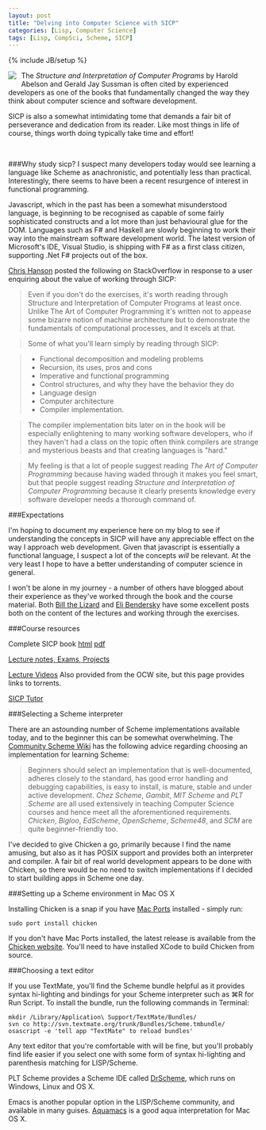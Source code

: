 ```yaml
---
layout: post
title: "Delving into Computer Science with SICP"
categories: [Lisp, Computer Science]
tags: [Lisp, CompSci, Scheme, SICP]
---
```

{% include JB/setup %}

<div style="float:left; padding: 0 10px 10px 0;margin:0;"><img src="http://media.tumblr.com/tumblr_ks0psmtcWL1qzey9z.png"></div>

The _Structure and Interpretation of Computer Programs_ by Harold Abelson and Gerald Jay Sussman is often cited by experienced developers as one of the books that fundamentally changed the way they think about computer science and software development. 

SICP is also a somewhat intimidating tome that demands a fair bit of perseverance and dedication from its reader. Like most things in life of course, things worth doing typically take time and effort!

<br style="clear:both;" />


###Why study sicp?
I suspect many developers today would see learning a language like Scheme as anachronistic, and potentially less than practical. Interestingly, there seems to have been a recent resurgence of interest in functional programming. 

Javascript, which in the past has been a somewhat misunderstood language, is beginning to be recognised as capable of some fairly sophisticated constructs and a lot more than just behavioural glue for the DOM. Languages such as F# and Haskell are slowly beginning to work their way into the mainstream software development world. The latest version of Microsoft's IDE, Visual Studio, is shipping with F# as a first class citizen, supporting .Net F# projects out of the box.

[Chris Hanson](http://stackoverflow.com/questions/13182/sicp-better-programming) posted the following on StackOverflow in response to a user enquiring about the value of working through SICP:

>Even if you don't do the exercises, it's worth reading through Structure and Interpretation of Computer Programs at least once. Unlike The Art of Computer Programming it's written not to appease some bizarre notion of machine architecture but to demonstrate the fundamentals of computational processes, and it excels at that.

>Some of what you'll learn simply by reading through SICP:

> * Functional decomposition and modeling problems
> * Recursion, its uses, pros and cons
> * Imperative and functional programming
> * Control structures, and why they have the behavior they do
> * Language design
> * Computer architecture
> * Compiler implementation.

>The compiler implementation bits later on in the book will be especially enlightening to many working software developers, who if they haven't had a class on the topic often think compilers are strange and mysterious beasts and that creating languages is "hard."

>My feeling is that a lot of people suggest reading _The Art of Computer Programming_ because having waded through it makes you feel smart, but that people suggest reading _Structure and Interpretation of Computer Programming_ because it clearly presents knowledge every software developer needs a thorough command of. 

###Expectations

I'm hoping to document my experience here on my blog to see if understanding the concepts in SICP will have any appreciable effect on the way I approach web development. Given that javascript is essentially a functional language, I suspect a lot of the concepts *will* be relevant. At the very least I hope to have a better understanding of computer science in general.

I won't be alone in my journey - a number of others have blogged about their experience as they've worked through the book and the course material. Both 
[Bill the Lizard](http://www.billthelizard.com/2009/10/sicp-challenge.html) and 
[Eli Bendersky](http://eli.thegreenplace.net/2007/06/19/introducing-the-sicp-reading-notes/) have some excellent posts both on the content of the lectures and working through the exercises.

###Course resources

Complete SICP book [html](http://mitpress.mit.edu/sicp/full-text/book/book.html) [pdf](http://deptinfo.unice.fr/~roy/sicp.pdf)

[Lecture notes, Exams, Projects](http://ocw.mit.edu/OcwWeb/Electrical-Engineering-and-Computer-Science/6-001Spring-2005/CourseHome/)

[Lecture Videos](http://groups.csail.mit.edu/mac/classes/6.001/abelson-sussman-lectures/) Also provided from the OCW site, but this page provides links to torrents.

[SICP Tutor](http://icampustutor.csail.mit.edu/6.001-public/)


###Selecting a Scheme interpreter

There are an astounding number of Scheme implementations available today, and to the beginner this can be somewhat overwhelming. The [Community Scheme Wiki](http://community.schemewiki.org/) has the following advice regarding choosing an implementation for learning Scheme: 

>Beginners should select an implementation that is well-documented, adheres closely to the standard, has good error handling and debugging capabilities, is easy to install, is mature, stable and under active development. _Chez Scheme_, _Gambit_, _MIT Scheme_ and _PLT Scheme_ are all used extensively in teaching Computer Science courses and hence meet all the aforementioned requirements. _Chicken_, _Bigloo_, _EdScheme_, _OpenScheme_, _Scheme48_, and _SCM_ are quite beginner-friendly too.

I've decided to give Chicken a go, primarily because I find the name amusing, but also as it has POSIX support and provides both an interpreter and compiler. A fair bit of real world development appears to be done with Chicken, so there would be no need to switch implementations if I decided to start building apps in Scheme one day.

###Setting up a Scheme environment in Mac OS X

Installing Chicken is a snap if you have [Mac Ports](http://www.macports.org/) installed - simply run:

```
sudo port install chicken
```

If you don't have Mac Ports installed, the latest release is available from the [Chicken website](http://www.call-with-current-continuation.org/). You'll need to have installed XCode to build Chicken from source.

###Choosing a text editor

If you use TextMate, you'll find the Scheme bundle helpful as it provides syntax hi-lighting and bindings for your Scheme interpreter such as ⌘R for Run Script. To install the bundle, run the following commands in Terminal:

```
mkdir /Library/Application\ Support/TextMate/Bundles/
svn co http://svn.textmate.org/trunk/Bundles/Scheme.tmbundle/
osascript -e 'tell app "TextMate" to reload bundles'
```

Any text editor that you're comfortable with will be fine, but you'll probably find life easier if you select one with some form of syntax hi-lighting and parenthesis matching for LISP/Scheme.

PLT Scheme provides a Scheme IDE called [DrScheme](http://download.plt-scheme.org/drscheme/), which runs on Windows, Linux and OS X. 

Emacs is another popular option in the LISP/Scheme community, and available in many guises. [Aquamacs](http://aquamacs.org/) is a good aqua interpretation for Mac OS X.
